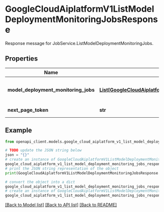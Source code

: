 # GoogleCloudAiplatformV1ListModelDeploymentMonitoringJobsResponse

Response message for JobService.ListModelDeploymentMonitoringJobs.

## Properties

Name | Type | Description | Notes
------------ | ------------- | ------------- | -------------
**model_deployment_monitoring_jobs** | [**List[GoogleCloudAiplatformV1ModelDeploymentMonitoringJob]**](GoogleCloudAiplatformV1ModelDeploymentMonitoringJob.md) | A list of ModelDeploymentMonitoringJobs that matches the specified filter in the request. | [optional] 
**next_page_token** | **str** | The standard List next-page token. | [optional] 

## Example

```python
from openapi_client.models.google_cloud_aiplatform_v1_list_model_deployment_monitoring_jobs_response import GoogleCloudAiplatformV1ListModelDeploymentMonitoringJobsResponse

# TODO update the JSON string below
json = "{}"
# create an instance of GoogleCloudAiplatformV1ListModelDeploymentMonitoringJobsResponse from a JSON string
google_cloud_aiplatform_v1_list_model_deployment_monitoring_jobs_response_instance = GoogleCloudAiplatformV1ListModelDeploymentMonitoringJobsResponse.from_json(json)
# print the JSON string representation of the object
print(GoogleCloudAiplatformV1ListModelDeploymentMonitoringJobsResponse.to_json())

# convert the object into a dict
google_cloud_aiplatform_v1_list_model_deployment_monitoring_jobs_response_dict = google_cloud_aiplatform_v1_list_model_deployment_monitoring_jobs_response_instance.to_dict()
# create an instance of GoogleCloudAiplatformV1ListModelDeploymentMonitoringJobsResponse from a dict
google_cloud_aiplatform_v1_list_model_deployment_monitoring_jobs_response_from_dict = GoogleCloudAiplatformV1ListModelDeploymentMonitoringJobsResponse.from_dict(google_cloud_aiplatform_v1_list_model_deployment_monitoring_jobs_response_dict)
```
[[Back to Model list]](../README.md#documentation-for-models) [[Back to API list]](../README.md#documentation-for-api-endpoints) [[Back to README]](../README.md)


